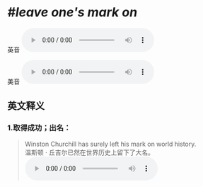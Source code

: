 # ***\#leave one's mark on*** 
英音
<audio src="./media/leave one’s mark on1_AAC.aac" controls="controls"></audio>

美音
<audio src="./media/leave one’s mark on2_AAC.aac" controls="controls"></audio>



  

英文释义
---
### 1.**取得成功；出名：**  

 > Winston Churchill has surely left his mark on world history.  
 > 温斯顿 · 丘吉尔已然在世界历史上留下了大名。    
<audio src="./media/mark-4.aac" controls="controls"></audio>



